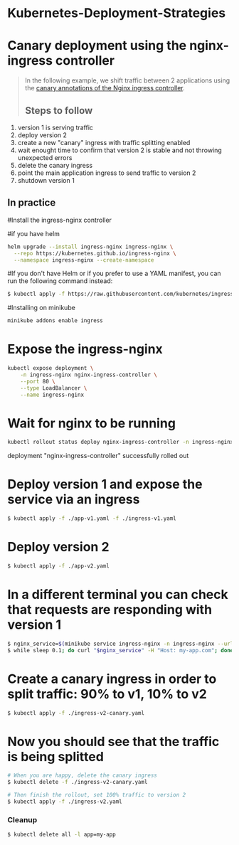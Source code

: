# Kubernetes-Deployment-Strategies

Canary deployment using the nginx-ingress controller
====================================================

> In the following example, we shift traffic between 2 applications using the
[canary annotations of the Nginx ingress
controller](https://kubernetes.github.io/ingress-nginx/user-guide/nginx-configuration/annotations/#canary).
>
> ## Steps to follow

1. version 1 is serving traffic
1. deploy version 2
1. create a new "canary" ingress with traffic splitting enabled
1. wait enought time to confirm that version 2 is stable and not throwing
   unexpected errors
1. delete the canary ingress
1. point the main application ingress to send traffic to version 2
1. shutdown version 1

## In practice

#Install the ingress-nginx controller

#if you have helm
```bash
helm upgrade --install ingress-nginx ingress-nginx \
  --repo https://kubernetes.github.io/ingress-nginx \
  --namespace ingress-nginx --create-namespace
```

#If you don't have Helm or if you prefer to use a YAML manifest, you can run the following command instead:
```bash
$ kubectl apply -f https://raw.githubusercontent.com/kubernetes/ingress-nginx/controller-v1.8.2/deploy/static/provider/cloud/deploy.yaml
```

#Installing on minikube
```bash
minikube addons enable ingress
```

# Expose the ingress-nginx
```bash
kubectl expose deployment \
    -n ingress-nginx nginx-ingress-controller \
    --port 80 \
    --type LoadBalancer \
    --name ingress-nginx
```

# Wait for nginx to be running
```bash
kubectl rollout status deploy nginx-ingress-controller -n ingress-nginx -w
```
deployment "nginx-ingress-controller" successfully rolled out


# Deploy version 1 and expose the service via an ingress
```bash
$ kubectl apply -f ./app-v1.yaml -f ./ingress-v1.yaml
```

# Deploy version 2
```bash
$ kubectl apply -f ./app-v2.yaml
```

# In a different terminal you can check that requests are responding with version 1
```bash
$ nginx_service=$(minikube service ingress-nginx -n ingress-nginx --url)
$ while sleep 0.1; do curl "$nginx_service" -H "Host: my-app.com"; done
```

# Create a canary ingress in order to split traffic: 90% to v1, 10% to v2
```bash
$ kubectl apply -f ./ingress-v2-canary.yaml
```
# Now you should see that the traffic is being splitted

```bash
# When you are happy, delete the canary ingress
$ kubectl delete -f ./ingress-v2-canary.yaml
```

```bash
# Then finish the rollout, set 100% traffic to version 2
$ kubectl apply -f ./ingress-v2.yaml
```

### Cleanup

```bash
$ kubectl delete all -l app=my-app
```



